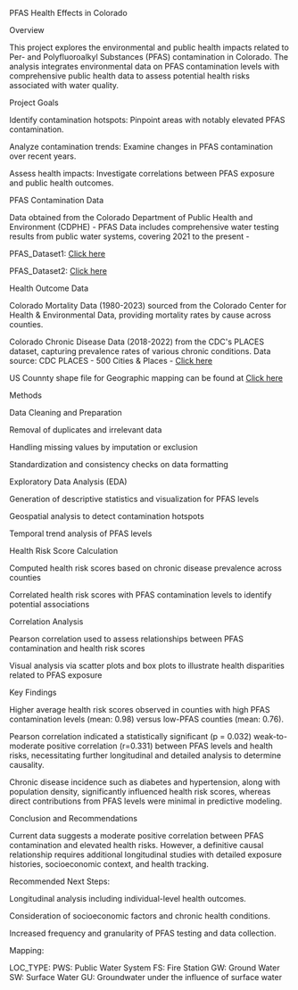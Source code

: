 PFAS Health Effects in Colorado

Overview

This project explores the environmental and public health impacts related to Per- and Polyfluoroalkyl Substances (PFAS) contamination in Colorado. The analysis integrates environmental data on PFAS contamination levels with comprehensive public health data to assess potential health risks associated with water quality.

Project Goals

Identify contamination hotspots: Pinpoint areas with notably elevated PFAS contamination.

Analyze contamination trends: Examine changes in PFAS contamination over recent years.

Assess health impacts: Investigate correlations between PFAS exposure and public health outcomes.

PFAS Contamination Data

Data obtained from the Colorado Department of Public Health and Environment (CDPHE) - PFAS Data includes comprehensive water testing results from public water systems, covering 2021 to the present -

PFAS_Dataset1: [Click here](https://drive.google.com/file/d/1bbtjOixYKWTonkgO-2zEAQI6Tgf41Q8T/view)

PFAS_Dataset2: [Click here](https://cohealthviz.dphe.state.co.us/t/EnvironmentalEpidemiologyPublic/views/PFAS_results_DRAFT/SamplingSummary?%3AshowAppBanner=false&%3Adisplay_count=n&%3AshowVizHome=n&%3Aorigin=viz_share_link&%3AisGuestRedirectFromVizportal=y&%3Aembed=y)

Health Outcome Data

Colorado Mortality Data (1980-2023) sourced from the Colorado Center for Health & Environmental Data, providing mortality rates by cause across counties.

Colorado Chronic Disease Data (2018-2022) from the CDC's PLACES dataset, capturing prevalence rates of various chronic conditions. Data source: CDC PLACES - 500 Cities & Places - [Click here](https://data.cdc.gov/browse?category=500+Cities+%26+Places&q=places&sortBy=relevance&tags=places&pageSize=20)

US Counnty shape file for Geographic mapping can be found at [Click here](https://www.census.gov/cgi-bin/geo/shapefiles/index.php?year=2024&layergroup=Counties+%28and+equivalent%29)

Methods

Data Cleaning and Preparation

Removal of duplicates and irrelevant data

Handling missing values by imputation or exclusion

Standardization and consistency checks on data formatting

Exploratory Data Analysis (EDA)

Generation of descriptive statistics and visualization for PFAS levels

Geospatial analysis to detect contamination hotspots

Temporal trend analysis of PFAS levels

Health Risk Score Calculation

Computed health risk scores based on chronic disease prevalence across counties

Correlated health risk scores with PFAS contamination levels to identify potential associations

Correlation Analysis

Pearson correlation used to assess relationships between PFAS contamination and health risk scores

Visual analysis via scatter plots and box plots to illustrate health disparities related to PFAS exposure

Key Findings

Higher average health risk scores observed in counties with high PFAS contamination levels (mean: 0.98) versus low-PFAS counties (mean: 0.76).

Pearson correlation indicated a statistically significant (p = 0.032) weak-to-moderate positive correlation (r=0.331) between PFAS levels and health risks, necessitating further longitudinal and detailed analysis to determine causality.

Chronic disease incidence such as diabetes and hypertension, along with population density, significantly influenced health risk scores, whereas direct contributions from PFAS levels were minimal in predictive modeling.

Conclusion and Recommendations

Current data suggests a moderate positive correlation between PFAS contamination and elevated health risks. However, a definitive causal relationship requires additional longitudinal studies with detailed exposure histories, socioeconomic context, and health tracking.

Recommended Next Steps:

Longitudinal analysis including individual-level health outcomes.

Consideration of socioeconomic factors and chronic health conditions.

Increased frequency and granularity of PFAS testing and data collection.

Mapping:

LOC_TYPE:
PWS: Public Water System
FS: Fire Station
GW: Ground Water
SW: Surface Water
GU: Groundwater under the influence of surface water
